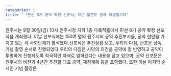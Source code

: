 ```yaml
---
categories: i
title: "「민선 8기 공약 확정 선포식」작은 불편도 함께 해결합시다"
---
```

원주시는 9월 30일(금) 10시 원주시청 지하 1층 다목적홀에서 민선 8기 공약 확정 선포식을 개최했다. 이날 선포식에는 150여 명의 원주시의 공약 추진부서들, 공약 현안을 가지고 있는 각 사회단체가 참석했다.선포식은 추진상황 보고, 우리의 다짐, 선포문 낭독, 기념 촬영 순서로 진행되었다.우리의 다짐은 시민의 의견을 공약에 잘 반영하고 공약이 투명하게 진행되도록 적극적인 자세로 임하겠다는 내용을 담고 있으며, 공약 선포문은 원주시의 비전과 4년간 추진할 대표 공약, 재정계획 등을 포함했다. 또한 이날 마지막 순서인 기념 촬영은